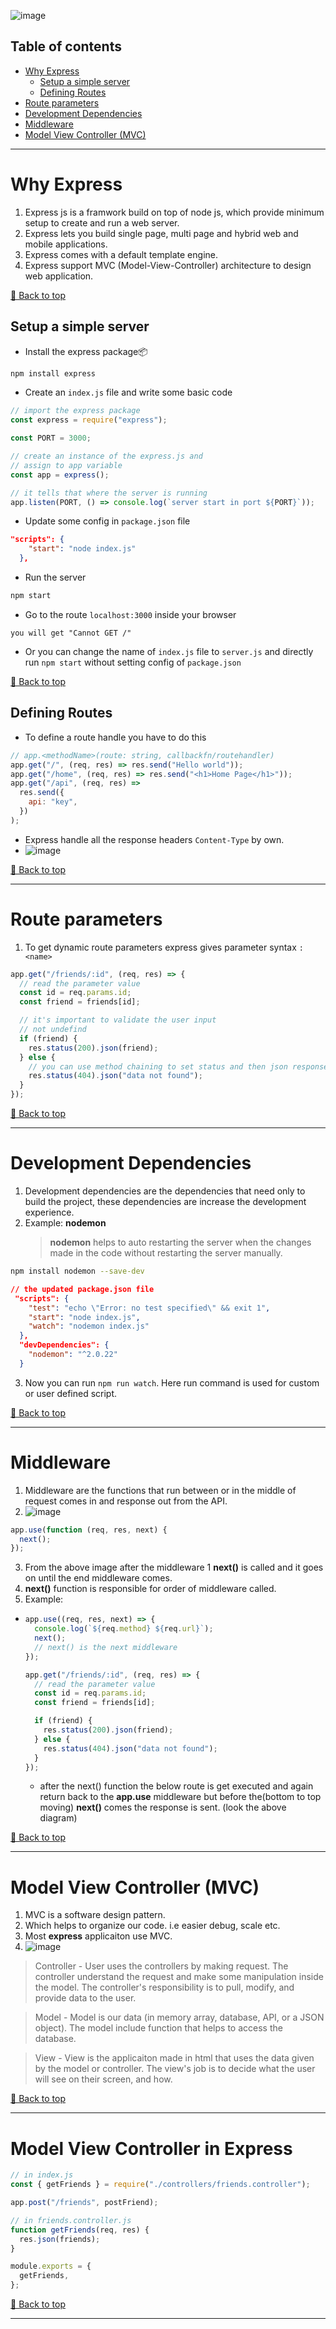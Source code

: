 ![image](https://user-images.githubusercontent.com/77252075/230598333-92ea4442-c24a-40f5-8d29-3aa874794a4f.png)

## Table of contents

- [Why Express](#why-express)
  - [Setup a simple server](#setup-a-simple-server)
  - [Defining Routes](#defining-routes)
- [Route parameters](#route-parameters)
- [Development Dependencies](#development-dependencies)
- [Middleware](#middleware)
- [Model View Controller (MVC)](#model-view-controller-mvc)

---

# Why Express

1. Express js is a framwork build on top of node js, which provide minimum setup to create and run a web server.
2. Express lets you build single page, multi page and hybrid web and mobile applications.
3. Express comes with a default template engine.
4. Express support MVC (Model-View-Controller) architecture to design web application.

[🔼 Back to top](#table-of-contents)

## Setup a simple server

- Install the express package📦

```bash
npm install express
```

- Create an `index.js` file and write some basic code

```javascript
// import the express package
const express = require("express");

const PORT = 3000;

// create an instance of the express.js and
// assign to app variable
const app = express();

// it tells that where the server is running
app.listen(PORT, () => console.log(`server start in port ${PORT}`));
```

- Update some config in `package.json` file

```json
"scripts": {
    "start": "node index.js"
  },
```

- Run the server

```bash
npm start
```

- Go to the route `localhost:3000` inside your browser

```
you will get "Cannot GET /"
```

- Or you can change the name of `index.js` file to `server.js` and directly run `npm start` without setting config of `package.json`

[🔼 Back to top](#table-of-contents)

## Defining Routes

- To define a route handle you have to do this

```javascript
// app.<methodName>(route: string, callbackfn/routehandler)
app.get("/", (req, res) => res.send("Hello world"));
app.get("/home", (req, res) => res.send("<h1>Home Page</h1>"));
app.get("/api", (req, res) =>
  res.send({
    api: "key",
  })
);
```

- Express handle all the response headers `Content-Type` by own.
- ![image](https://user-images.githubusercontent.com/77252075/230498837-5031f717-6c35-4194-be67-88f86d9e2543.png)

[🔼 Back to top](#table-of-contents)

---

# Route parameters

1. To get dynamic route parameters express gives parameter syntax `:<name>`

```javascript
app.get("/friends/:id", (req, res) => {
  // read the parameter value
  const id = req.params.id;
  const friend = friends[id];

  // it's important to validate the user input
  // not undefind
  if (friend) {
    res.status(200).json(friend);
  } else {
    // you can use method chaining to set status and then json response
    res.status(404).json("data not found");
  }
});
```

[🔼 Back to top](#table-of-contents)

---

# Development Dependencies

1. Development dependencies are the dependencies that need only to build the project, these dependencies are increase the development experience.
2. Example: **nodemon**
   > **nodemon** helps to auto restarting the server when the changes made in the code without restarting the server manually.

```bash
npm install nodemon --save-dev
```

```json
// the updated package.json file
 "scripts": {
    "test": "echo \"Error: no test specified\" && exit 1",
    "start": "node index.js",
    "watch": "nodemon index.js"
  },
  "devDependencies": {
    "nodemon": "^2.0.22"
  }
```

3. Now you can run `npm run watch`. Here run command is used for custom or user defined script.

[🔼 Back to top](#table-of-contents)

---

# Middleware

1. Middleware are the functions that run between or in the middle of request comes in and response out from the API.
2. ![image](https://user-images.githubusercontent.com/77252075/230665303-ddaf9bd8-c574-47d9-b029-1bfc12429833.png)

```javascript
app.use(function (req, res, next) {
  next();
});
```

3. From the above image after the middleware 1 **next()** is called and it goes on until the end middleware comes.
4. **next()** function is responsible for order of middleware called.
5. Example:

- ```javascript
  app.use((req, res, next) => {
    console.log(`${req.method} ${req.url}`);
    next();
    // next() is the next middleware
  });

  app.get("/friends/:id", (req, res) => {
    // read the parameter value
    const id = req.params.id;
    const friend = friends[id];

    if (friend) {
      res.status(200).json(friend);
    } else {
      res.status(404).json("data not found");
    }
  });
  ```

  - after the next() function the below route is get executed and again return back to the **app.use** middleware but before the(bottom to top moving) **next()** comes the response is sent. (look the above diagram)

[🔼 Back to top](#table-of-contents)

---

# Model View Controller (MVC)

1. MVC is a software design pattern.
2. Which helps to organize our code. i.e easier debug, scale etc.
3. Most **express** applicaiton use MVC.
4. ![image](https://user-images.githubusercontent.com/77252075/230685452-6abfa4f5-680e-4380-8b05-be244f360da2.png)

> Controller - User uses the controllers by making request. The controller understand the request and make some manipulation inside the model. The controller's responsibility is to pull, modify, and provide data to the user.

> Model - Model is our data (in memory array, database, API, or a JSON object). The model include function that helps to access the database.

> View - View is the applicaiton made in html that uses the data given by the model or controller. The view's job is to decide what the user will see on their screen, and how.

[🔼 Back to top](#table-of-contents)

---

# Model View Controller in Express

```javascript
// in index.js
const { getFriends } = require("./controllers/friends.controller");

app.post("/friends", postFriend);

// in friends.controller.js
function getFriends(req, res) {
  res.json(friends);
}

module.exports = {
  getFriends,
};
```

[🔼 Back to top](#table-of-contents)

---
